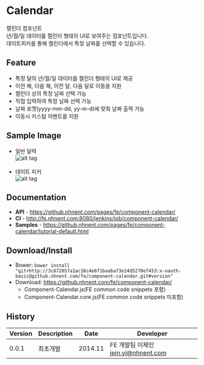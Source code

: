 Calendar
======================
캘린더 컴포넌트<br>
년/월/일 데이터를 캘린터 형태의 UI로 보여주는 컴포넌트입니다.<br>
데이트피커를 통해 캘린더에서 특정 날짜를 선택할 수 있습니다.

## Feature
* 특정 달의 년/월/일 데이터를 캘린더 형태의 UI로 제공
* 이전 해, 다음 해, 이전 달, 다음 달로 이동을 지원
* 캘린더 상의 특정 날짜 선택 가능
* 직접 입력하여 특정 날짜 선택 가능 
* 날짜 포맷(yyyy-mm-dd, yy-m-d)에 맞춰 날짜 출력 가능
* 이동시 커스텀 이벤트를 지원

## Sample Image
* 일반 달력<br>
![alt tag](https://github.nhnent.com/pages/fe/component-calendar/calendar.png)<br><br>
* 데이트 피커<br>
![alt tag](https://github.nhnent.com/pages/fe/component-calendar/picker.png)


## Documentation
* **API** - https://github.nhnent.com/pages/fe/component-calendar/
* **CI** - http://fe.nhnent.com:8080/jenkins/job/component-calendar/
* **Samples** - https://github.nhnent.com/pages/fe/component-calendar/tutorial-default.html

## Download/Install
* Bower: `bower install "git+http://3c672057a1ac16c4e6f1baaba73e24d5270ef453:x-oauth-basic@github.nhnent.com/fe/component-calendar.git#version"`
* Download: https://github.nhnent.com/fe/component-calendar/
  * Component-Calendar.js(FE common code snippets 포함)
  * Component-Calendar.core.js(FE common code snippets 미포함)

## History
| Version | Description | Date | Developer |
| ---- | ---- | ---- | ---- |
| 0.0.1 | 최초개발 | 2014.11 | FE 개발팀 이제인 <jein.yi@nhnent.com> |




